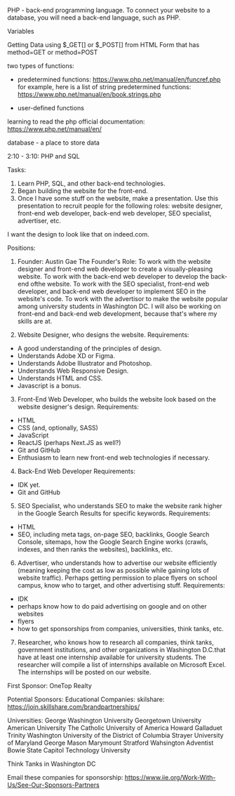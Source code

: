 PHP - back-end programming language. 
To connect your website to a database, you will need a back-end language, such as PHP. 

Variables

Getting Data using $_GET[] or $_POST[] from HTML Form that has method=GET or method=POST


two types of functions:
- predetermined functions: https://www.php.net/manual/en/funcref.php
for example, here is a list of string predetermined functions: https://www.php.net/manual/en/book.strings.php

- user-defined functions


learning to read the php official documentation: https://www.php.net/manual/en/


database - a place to store data


2:10 - 3:10: PHP and SQL



Tasks:
1) Learn PHP, SQL, and other back-end technologies.
2) Began building the website for the front-end.
3) Once I have some stuff on the website, make a presentation. Use this presentation to recruit people for the following roles: website designer, front-end web developer, back-end web developer, SEO specialist, advertiser, etc.


I want the design to look like that on indeed.com.

Positions:
1) Founder: Austin Gae
The Founder's Role: To work with the website designer and front-end web developer to create a visually-pleasing website. To work with the back-end web developer to develop the back-end ofthe website. To work with the SEO specialist, front-end web developer, and back-end web developer to implement SEO in the website's code. To work with the advertisor to make the website popular among university students in Washington DC. I will also be working on front-end and back-end web development, because that's where my skills are at. 

2) Website Designer, who designs the website. 
Requirements:
- A good understanding of the principles of design.
- Understands Adobe XD or Figma.
- Understands Adobe Illustrator and Photoshop.
- Understands Web Responsive Design.
- Understands HTML and CSS. 
- Javascript is a bonus. 

3) Front-End Web Developer, who builds the website look based on the website designer's design.
Requirements:
- HTML
- CSS (and, optionally, SASS)
- JavaScript
- ReactJS (perhaps Next.JS as well?)
- Git and GitHub
- Enthusiasm to learn new front-end web technologies if necessary.

4) Back-End Web Developer
Requirements:
- IDK yet.
- Git and GitHub

5) SEO Specialist, who understands SEO to make the website rank higher in the Google Search Results for specific keywords.
Requirements:
- HTML
- SEO, including meta tags, on-page SEO, backlinks, Google Search Console, sitemaps, how the Google Search Engine works (crawls, indexes, and then ranks the websites), backlinks, etc. 

6) Advertiser, who understands how to advertise our website efficiently (meaning keeping the cost as low as possible while gaining lots of website traffic). Perhaps getting permission to place flyers on school campus, know who to target, and other advertising stuff.
Requirements:
- IDK
- perhaps know how to do paid advertising on google and on other websites
- flyers
- how to get sponsorships from companies, universities, think tanks, etc. 

7) Researcher, who knows how to research all companies, think tanks, government institutions, and other organizations in Washington D.C.that have at least one internship available for university students. 
The researcher will compile a list of internships available on Microsoft Excel. The internships will be posted on our website. 





First Sponsor:
OneTop Realty 

Potential Sponsors: 
Educational Companies:
skilshare: https://join.skillshare.com/brandpartnerships/

Universities: 
George Washington University
Georgetown University
American University
The Catholic University of America
Howard
Galladuet
Trinity Washington
University of the District of Columbia
Strayer
University of Maryland
George Mason
Marymount
Stratford
Wahsington Adventist
Bowie State
Capitol Technology University

Think Tanks in Washington DC

Email these companies for sponsorship:
https://www.iie.org/Work-With-Us/See-Our-Sponsors-Partners